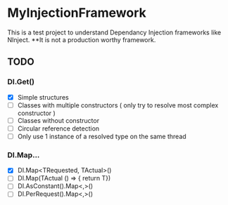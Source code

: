 # MyInjectionFramework
This is a test project to understand Dependancy Injection frameworks like NInject. 
**It is not a production worthy framework.

## TODO
### DI.Get<T>()
- [x] Simple structures
- [ ] Classes with multiple constructors ( only try to resolve most complex constructor )
- [ ] Classes without constructor
- [ ] Circular reference detection
- [ ] Only use 1 instance of a resolved type on the same thread

### DI.Map...
- [x] DI.Map<TRequested, TActual>()
- [ ] DI.Map<TRequested>(TActual () => { return T})
- [ ] DI.AsConstant().Map<,>()
- [ ] DI.PerRequest().Map<,>()
